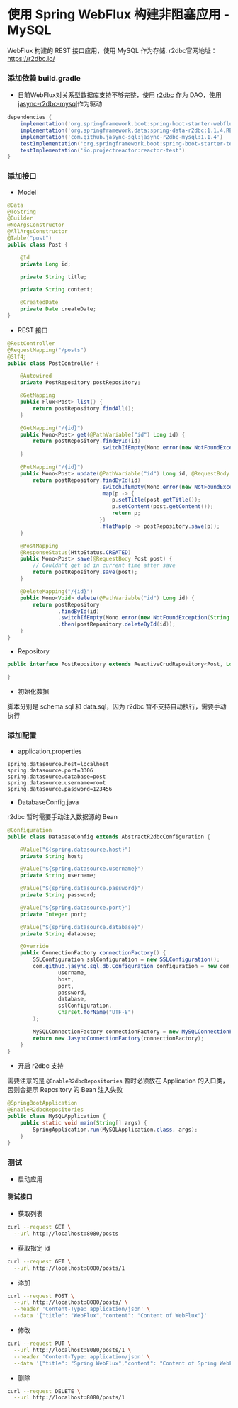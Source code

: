 # 使用 Spring WebFlux 构建非阻塞应用 - MySQL

WebFlux 构建的 REST 接口应用，使用 MySQL 作为存储.
r2dbc官网地址：https://r2dbc.io/

### 添加依赖 build.gradle 

- 目前WebFlux对关系型数据库支持不够完整，使用 [r2dbc](https://github.com/spring-projects/spring-data-r2dbc) 作为 DAO，使用 [jasync-r2dbc-mysql](https://github.com/jasync-sql/jasync-sql)作为驱动

```groovy
dependencies {
    implementation('org.springframework.boot:spring-boot-starter-webflux')
    implementation('org.springframework.data:spring-data-r2dbc:1.1.4.RELEASE')
    implementation('com.github.jasync-sql:jasync-r2dbc-mysql:1.1.4')
    testImplementation('org.springframework.boot:spring-boot-starter-test')
    testImplementation('io.projectreactor:reactor-test')
}

```

### 添加接口 

- Model 

```java
@Data
@ToString
@Builder
@NoArgsConstructor
@AllArgsConstructor
@Table("post")
public class Post {

    @Id
    private Long id;

    private String title;

    private String content;

    @CreatedDate
    private Date createDate;
}

```

- REST 接口 

```java
@RestController
@RequestMapping("/posts")
@Slf4j
public class PostController {

    @Autowired
    private PostRepository postRepository;

    @GetMapping
    public Flux<Post> list() {
        return postRepository.findAll();
    }

    @GetMapping("/{id}")
    public Mono<Post> get(@PathVariable("id") Long id) {
        return postRepository.findById(id)
                             .switchIfEmpty(Mono.error(new NotFoundException(String.valueOf(id))));
    }

    @PutMapping("/{id}")
    public Mono<Post> update(@PathVariable("id") Long id, @RequestBody Post post) {
        return postRepository.findById(id)
                             .switchIfEmpty(Mono.error(new NotFoundException(String.valueOf(id))))
                             .map(p -> {
                                 p.setTitle(post.getTitle());
                                 p.setContent(post.getContent());
                                 return p;
                             })
                             .flatMap(p -> postRepository.save(p));
    }

    @PostMapping
    @ResponseStatus(HttpStatus.CREATED)
    public Mono<Post> save(@RequestBody Post post) {
        // Couldn't get id in current time after save
        return postRepository.save(post);
    }

    @DeleteMapping("/{id}")
    public Mono<Void> delete(@PathVariable("id") Long id) {
        return postRepository
                .findById(id)
                .switchIfEmpty(Mono.error(new NotFoundException(String.valueOf(id))))
                .then(postRepository.deleteById(id));
    }
}
```

- Repository

```java
public interface PostRepository extends ReactiveCrudRepository<Post, Long> {

}
```

- 初始化数据

脚本分别是 schema.sql 和 data.sql，因为 r2dbc 暂不支持自动执行，需要手动执行

### 添加配置

- application.properties

```properties
spring.datasource.host=localhost
spring.datasource.port=3306
spring.datasource.database=post
spring.datasource.username=root
spring.datasource.password=123456
```

- DatabaseConfig.java

r2dbc 暂时需要手动注入数据源的 Bean

```java
@Configuration
public class DatabaseConfig extends AbstractR2dbcConfiguration {

    @Value("${spring.datasource.host}")
    private String host;

    @Value("${spring.datasource.username}")
    private String username;

    @Value("${spring.datasource.password}")
    private String password;

    @Value("${spring.datasource.port}")
    private Integer port;

    @Value("${spring.datasource.database}")
    private String database;

    @Override
    public ConnectionFactory connectionFactory() {
        SSLConfiguration sslConfiguration = new SSLConfiguration();
        com.github.jasync.sql.db.Configuration configuration = new com.github.jasync.sql.db.Configuration(
                username,
                host,
                port,
                password,
                database,
                sslConfiguration,
                Charset.forName("UTF-8")
        );

        MySQLConnectionFactory connectionFactory = new MySQLConnectionFactory(configuration);
        return new JasyncConnectionFactory(connectionFactory);
    }
}
```

- 开启 r2dbc 支持

需要注意的是 `@EnableR2dbcRepositories` 暂时必须放在 Application 的入口类，否则会提示 Repository 的 Bean 注入失败

```java
@SpringBootApplication
@EnableR2dbcRepositories
public class MySQLApplication {
    public static void main(String[] args) {
        SpringApplication.run(MySQLApplication.class, args);
    }
}
```

### 测试

- 启动应用 

#### 测试接口

- 获取列表

```bash
curl --request GET \
  --url http://localhost:8080/posts
```

- 获取指定 id

```bash
curl --request GET \
  --url http://localhost:8080/posts/1
```

- 添加 

```bash
curl --request POST \
  --url http://localhost:8080/posts/ \
  --header 'Content-Type: application/json' \
  --data '{"title": "WebFlux","content": "Content of WebFlux"}'
```

- 修改 
```bash
curl --request PUT \
  --url http://localhost:8080/posts/1 \
  --header 'Content-Type: application/json' \
  --data '{"title": "Spring WebFlux","content": "Content of Spring WebFlux"}'
```

- 删除

```bash
curl --request DELETE \
  --url http://localhost:8080/posts/1
```
